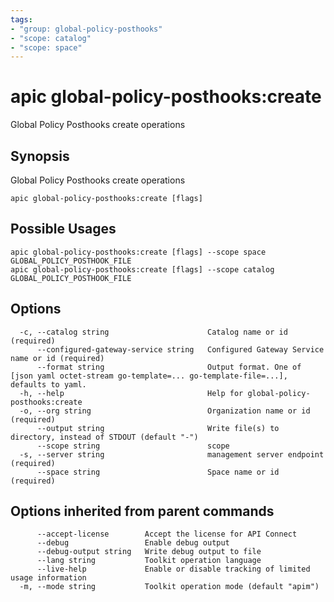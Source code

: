 ```yaml
---
tags:
- "group: global-policy-posthooks"
- "scope: catalog"
- "scope: space"
---
```

# apic global-policy-posthooks:create

Global Policy Posthooks create operations

## Synopsis

Global Policy Posthooks create operations

```
apic global-policy-posthooks:create [flags]
```

## Possible Usages

```
apic global-policy-posthooks:create [flags] --scope space GLOBAL_POLICY_POSTHOOK_FILE
apic global-policy-posthooks:create [flags] --scope catalog GLOBAL_POLICY_POSTHOOK_FILE
```

## Options

```
  -c, --catalog string                      Catalog name or id (required)
      --configured-gateway-service string   Configured Gateway Service name or id (required)
      --format string                       Output format. One of [json yaml octet-stream go-template=... go-template-file=...], defaults to yaml.
  -h, --help                                Help for global-policy-posthooks:create
  -o, --org string                          Organization name or id (required)
      --output string                       Write file(s) to directory, instead of STDOUT (default "-")
      --scope string                        scope
  -s, --server string                       management server endpoint (required)
      --space string                        Space name or id (required)
```

## Options inherited from parent commands

```
      --accept-license        Accept the license for API Connect
      --debug                 Enable debug output
      --debug-output string   Write debug output to file
      --lang string           Toolkit operation language
      --live-help             Enable or disable tracking of limited usage information
  -m, --mode string           Toolkit operation mode (default "apim")
```
